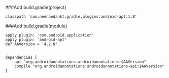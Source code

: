 ###Add build.gradle(project)
```
classpath 'com.neenbedankt.gradle.plugins:android-apt:1.8'
```

###Add build.gradle(module)
```
apply plugin: 'com.android.application'
apply plugin: 'android-apt'
def AAVersion = '4.2.0'


dependencies {
    apt "org.androidannotations:androidannotations:$AAVersion"
    compile "org.androidannotations:androidannotations-api:$AAVersion"
}
```

